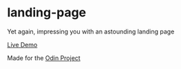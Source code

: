 # landing-page
Yet again, impressing you with an astounding landing page

[Live Demo](https://threedotsellipsis.github.io/landing-page/)

Made for the [Odin Project](https://www.theodinproject.com)
